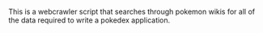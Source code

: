 This is a webcrawler script that searches through pokemon wikis for all of the data required to write a pokedex application.
